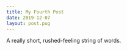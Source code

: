 ```yaml
---
title: My Fourth Post
date: 2019-12-07
layout: post.pug
---
```


A really short, rushed-feeling string of words.
